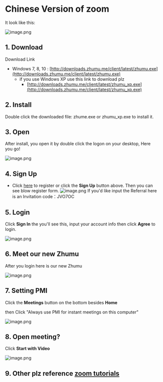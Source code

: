 # Chinese Version of zoom

It look like this:

![image.png](https://i.loli.net/2019/09/11/GTpyJcnOi5H6s21.png)

## 1. Download

Download Link

- Windows 7, 8, 10 :  [http://downloads.zhumu.me/client/latest/zhumu.exe](http://downloads.zhumu.me/client/latest/zhumu.exe)
  - if you use Windows XP use this link to download plz
    -  [http://downloads.zhumu.me/client/latest/zhumu_xp.exe](http://downloads.zhumu.me/client/latest/zhumu_xp.exe)

## 2. Install

Double click the downloaded file: zhume.exe or zhumu_xp.exe to install it.

## 3. Open

After install, you open it by double click the logon on your desktop, Here you go!

![image.png](https://i.loli.net/2019/09/11/seUN5h9mcgHjDY6.png)

## 4. Sign Up


- Click [here](https://www.zhumu.me/User/EnglishRegisterByReferee) to register or click the **Sign Up** button above. 
  Then you can see blow register form.
  ![image.png](https://i.loli.net/2019/09/11/OShzl6bnxcM3wLU.png)
  If you'd like input the Referral here is an Invitation code：JVO7OC


## 5. Login

Click **Sign In** the you'll see this, input your account info then click **Agree** to login.

![image.png](https://i.loli.net/2019/09/11/kXMtwG4SIyQpAZx.png)

## 6. Meet our new Zhumu

After you login here is our new Zhumu

![image.png](https://i.loli.net/2019/09/11/BXrOo26DG9Mx7YI.png)



## 7. Setting PMI

Click the **Meetings** button on the bottom besides **Home**

then Click "Always use PMI for instant meetings on this computer"

![image.png](https://i.loli.net/2019/09/11/3Fmp6SRhDiLzZsG.png)

## 8. Open meeting?

Click **Start with Video**

![image.png](https://i.loli.net/2019/09/11/yGPUCQHkOFT1sRL.png)

## 9. Other plz reference [zoom tutorials](zoom.html)

